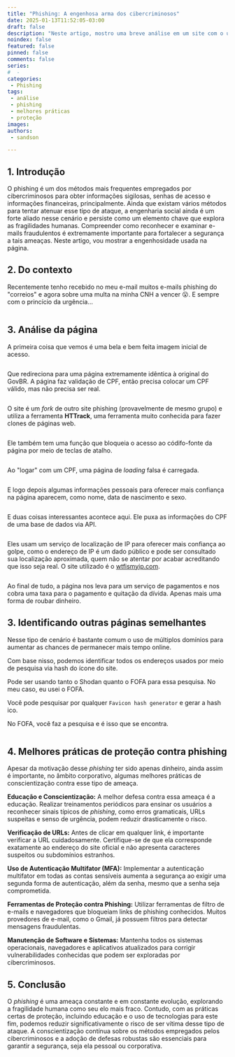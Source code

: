 ```yaml
---
title: "Phishing: A engenhosa arma dos cibercriminosos"
date: 2025-01-13T11:52:05-03:00
draft: false
description: "Neste artigo, mostro uma breve análise em um site com o único intuito de roubar dinheiro das pessoas."
noindex: false
featured: false
pinned: false
comments: false
series:
#  - 
categories:
 - Phishing
tags:
 - análise
 - phishing
 - melhores práticas
 - proteção 
images:
authors:
 - sandson

---
```

## 1. Introdução

O phishing é um dos métodos mais frequentes empregados por cibercriminosos para obter informações sigilosas, senhas de acesso e informações financeiras, principalmente. Ainda que existam vários métodos para tentar atenuar esse tipo de ataque, a engenharia social ainda é um forte aliado nesse cenário e persiste como um elemento chave que explora as fragilidades humanas. Compreender como reconhecer e examinar e-mails fraudulentos é extremamente importante para fortalecer a segurança a tais ameaças. Neste artigo, vou mostrar a engenhosidade usada na página.

## 2. Do contexto

Recentemente tenho recebido no meu e-mail muitos e-mails phishing do "correios" e agora sobre uma multa na minha CNH a vencer 😮. E sempre com o princício da urgência...

<img src="email.png" alt="" style="display: block; margin-left: auto; margin-right: auto; max-width: 100%; height: auto;">

## 3. Análise da página

A primeira coisa que vemos é uma bela e bem feita imagem inicial de acesso.

<img src="pagina.png" alt="" style="display: block; margin-left: auto; margin-right: auto; max-width: 100%; height: auto;">

Que redireciona para uma página extremamente idêntica à original do GovBR.  A página faz validação de CPF, então precisa colocar um CPF válido, mas não precisa ser real.

<img src="1.png" alt="" style="display: block; margin-left: auto; margin-right: auto; max-width: 100%; height: auto;">

O site é um *fork* de outro site phishing (provavelmente de mesmo grupo) e utiliza a ferramenta **HTTrack**, uma ferramenta muito conhecida para fazer clones de páginas web.

<img src="2.png" alt="" style="display: block; margin-left: auto; margin-right: auto; max-width: 100%; height: auto;">

Ele também tem uma função que bloqueia o acesso ao códifo-fonte da página por meio de teclas de atalho.

<img src="3.png" alt="" style="display: block; margin-left: auto; margin-right: auto; max-width: 100%; height: auto;">

Ao "logar" com um CPF, uma página de *loading* falsa é carregada.

<img src="4.png" alt="" style="display: block; margin-left: auto; margin-right: auto; max-width: 100%; height: auto;">

E logo depois algumas informações pessoais para oferecer mais confiança na página aparecem, como nome, data de nascimento e sexo.

<img src="5.png" alt="" style="display: block; margin-left: auto; margin-right: auto; max-width: 100%; height: auto;">

E duas coisas interessantes acontece aqui. Ele puxa as informações do CPF de uma base de dados via API.

<img src="6.png" alt="" style="display: block; margin-left: auto; margin-right: auto; max-width: 100%; height: auto;">
<img src="9.png" alt="" style="display: block; margin-left: auto; margin-right: auto; max-width: 100%; height: auto;">

Eles usam um serviço de localização de IP para oferecer mais confiança ao golpe, como o endereço de IP é um dado público e pode ser consultado sua localização aproximada, quem não se atentar por acabar acreditando que isso seja real. O site utilizado é o [wtfismyip.com](https://wtfismyip.com/).

<img src="7.png" alt="" style="display: block; margin-left: auto; margin-right: auto; max-width: 100%; height: auto;">
<img src="8.png" alt="" style="display: block; margin-left: auto; margin-right: auto; max-width: 100%; height: auto;">

Ao final de tudo, a página nos leva para um serviço de pagamentos e nos cobra uma taxa para o pagamento e quitação da dívida. Apenas mais uma forma de roubar dinheiro.

## 3. Identificando outras páginas semelhantes

Nesse tipo de cenário é bastante comum o uso de múltiplos domínios para aumentar as chances de permanecer mais tempo online.

Com base nisso, podemos identificar todos os endereços usados por meio de pesquisa via hash do ícone do site.

Pode ser usando tanto o Shodan quanto o FOFA para essa pesquisa. No meu caso, eu usei o FOFA.

Você pode pesquisar por qualquer `Favicon hash generator` e gerar a hash ico.

No FOFA, você faz a pesquisa e é isso que se encontra.

<img src="fofa.png" alt="" style="display: block; margin-left: auto; margin-right: auto; max-width: 100%; height: auto;">

## 4. Melhores práticas de proteção contra phishing

Apesar da motivação desse _phishing_ ter sido apenas dinheiro, ainda assim é importante, no âmbito corporativo, algumas melhores práticas de conscientização contra esse tipo de ameaça.

**Educação e Conscientização:** A melhor defesa contra essa ameaça é a educação. Realizar treinamentos periódicos para ensinar os usuários a reconhecer sinais típicos de _phishing_, como erros gramaticais, URLs suspeitas e senso de urgência, podem reduzir drasticamente o risco.

**Verificação de URLs:** Antes de clicar em qualquer link, é importante verificar a URL cuidadosamente. Certifique-se de que ela corresponde exatamente ao endereço do site oficial e não apresenta caracteres suspeitos ou subdomínios estranhos.

**Uso de Autenticação Multifator (MFA):** Implementar a autenticação multifator em todas as contas sensíveis aumenta a segurança ao exigir uma segunda forma de autenticação, além da senha, mesmo que a senha seja comprometida.

**Ferramentas de Proteção contra Phishing:** Utilizar ferramentas de filtro de e-mails e navegadores que bloqueiam links de phishing conhecidos. Muitos provedores de e-mail, como o Gmail, já possuem filtros para detectar mensagens fraudulentas.

**Manutenção de Software e Sistemas:** Mantenha todos os sistemas operacionais, navegadores e aplicativos atualizados para corrigir vulnerabilidades conhecidas que podem ser exploradas por cibercriminosos.

## 5. Conclusão

O _phishing_ é uma ameaça constante e em constante evolução, explorando a fragilidade humana como seu elo mais fraco. Contudo, com as práticas certas de proteção, incluindo educação e o uso de tecnologias para este fim, podemos reduzir significativamente o risco de ser vítima desse tipo de ataque. A conscientização contínua sobre os métodos empregados pelos cibercriminosos e a adoção de defesas robustas são essenciais para garantir a segurança, seja ela pessoal ou corporativa.